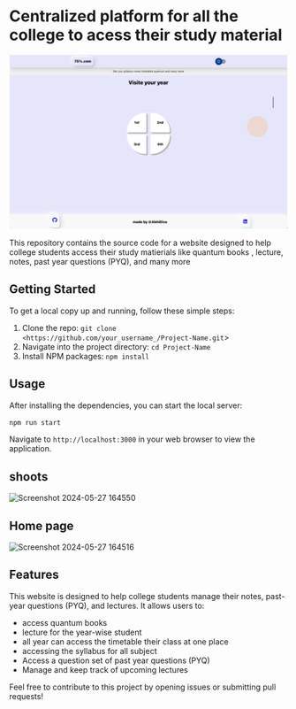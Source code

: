 # Centralized platform for all the college to acess their study material


![alt text](home.png)

This repository contains the source code for a website designed to help college students access their study matierials like quantum books , lecture, notes, past year questions (PYQ), and many more

## Getting Started

To get a local copy up and running, follow these simple steps:

1. Clone the repo: `git clone <https://github.com/your_username_/Project-Name.git`>
2. Navigate into the project directory: `cd Project-Name`
3. Install NPM packages: `npm install`




## Usage

After installing the dependencies, you can start the local server:

```bash
npm run start

```

Navigate to `http://localhost:3000` in your web browser to view the application.

## shoots


![Screenshot 2024-05-27 164550](https://github.com/AbhiDiva96/75per/assets/112077897/2dc722e8-db1a-40bd-876a-5c276733460f)

## Home page

![Screenshot 2024-05-27 164516](https://github.com/AbhiDiva96/75per/assets/112077897/a531bb02-b568-45e2-b686-91182945401e)

## Features

This website is designed to help college students manage their notes, past-year questions (PYQ), and lectures. It allows users to:

- access quantum books
- lecture for the year-wise student
- all year can access the timetable their class at one place
- accessing the syllabus for all subject
- Access a question set of past year questions (PYQ)
- Manage and keep track of upcoming lectures

Feel free to contribute to this project by opening issues or submitting pull requests!
